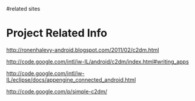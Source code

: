 #related sites

# Project Related Info #

http://ronenhalevy-android.blogspot.com/2011/02/c2dm.html

http://code.google.com/intl/iw-IL/android/c2dm/index.html#writing_apps

http://code.google.com/intl/iw-IL/eclipse/docs/appengine_connected_android.html

http://code.google.com/p/simple-c2dm/